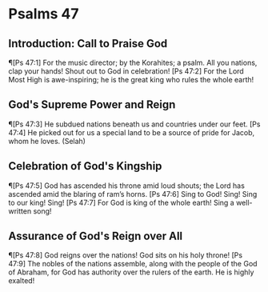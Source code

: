 # Psalms 47

## Introduction: Call to Praise God
¶[Ps 47:1] For the music director; by the Korahites; a psalm. All you nations, clap your hands! Shout out to God in celebration!
[Ps 47:2] For the Lord Most High is awe-inspiring; he is the great king who rules the whole earth!

## God's Supreme Power and Reign
¶[Ps 47:3] He subdued nations beneath us and countries under our feet.
[Ps 47:4] He picked out for us a special land to be a source of pride for Jacob, whom he loves. (Selah)

## Celebration of God's Kingship
¶[Ps 47:5] God has ascended his throne amid loud shouts; the Lord has ascended amid the blaring of ram’s horns.
[Ps 47:6] Sing to God! Sing! Sing to our king! Sing!
[Ps 47:7] For God is king of the whole earth! Sing a well-written song!

## Assurance of God's Reign over All
¶[Ps 47:8] God reigns over the nations! God sits on his holy throne!
[Ps 47:9] The nobles of the nations assemble, along with the people of the God of Abraham, for God has authority over the rulers of the earth. He is highly exalted!

